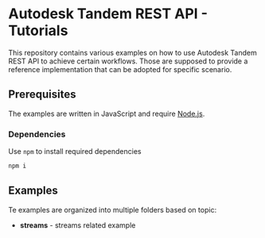 # Autodesk Tandem REST API - Tutorials
This repository contains various examples on how to use Autodesk Tandem REST API to achieve certain workflows. Those are supposed to provide a reference implementation that can be adopted for specific scenario.

## Prerequisites
The examples are written in JavaScript and require [Node.js](https://nodejs.org/en).

### Dependencies
Use `npm` to install required dependencies

```sh
npm i
```

## Examples
Te examples are organized into multiple folders based on topic:
* **streams** - streams related example

